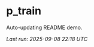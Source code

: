 # p_train

Auto-updating README demo.

<!--START_SECTION:status-->
_Last run: 2025-09-08 22:18 UTC_
<!--END_SECTION:status-->




































































































































































































































































































































































































































































